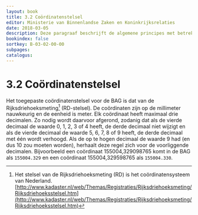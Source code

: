 ```yaml
---
layout: book
title: 3.2 Coördinatenstelsel
editor: Ministerie van Binnenlandse Zaken en Koninkrijksrelaties
date: 2018-03-05
description: Deze paragraaf beschrijft de algemene principes met betrekking tot het coördinatenstelsel.
bookindex: false
sortkey: B-03-02-00-00
subpages:
catalogus:
---
```


# 3.2 Coördinatenstelsel

Het toegepaste coördinatenstelsel voor de BAG is dat van de Rijksdriehoeksmeting[^3-2-i] (RD-stelsel). De coördinaten zijn op de millimeter nauwkeurig en de eenheid is meter. Elk coördinaat heeft maximaal drie decimalen. Zo nodig wordt daarvoor afgerond, zodanig dat als de vierde decimaal de waarde 0, 1, 2, 3 of 4 heeft, de derde decimaal niet wijzigt en als de vierde decimaal de waarde 5, 6, 7, 8 of 9 heeft, de derde decimaal met één wordt verhoogd. Als de op te hogen decimaal de waarde 9 had (en dus 10 zou moeten worden), herhaalt deze regel zich voor de voorliggende decimalen. Bijvoorbeeld een coördinaat 155004,329098765 komt in de BAG als `155004.329` en een coördinaat 155004,329598765 als `155004.330`.

[^3-2-i]: Het stelsel van de Rijksdriehoeksmeting (RD) is het coördinatensysteem van Nederland. [http://www.kadaster.nl/web/Themas/Registraties/Rijksdriehoeksmeting/Rijksdriehoeksstelsel.htm](http://www.kadaster.nl/web/Themas/Registraties/Rijksdriehoeksmeting/Rijksdriehoeksstelsel.htm)
